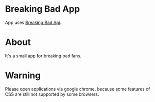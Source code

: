 # Breaking Bad App

App uses [Breaking Bad Api](https://breakingbadapi.com/).

# About

It's a small app for breaking bad fans.

# Warning

Please open applications via google chrome, because some features of CSS are still not supported by some browsers.
